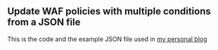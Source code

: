 ## Update WAF policies with multiple conditions from a JSON file

This is the code and the example JSON file used in [my personal blog](https://medium.com/@juliandres24)
